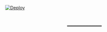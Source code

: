 
[![Deploy](https://www.herokucdn.com/deploy/button.svg)](https://heroku.com/deploy?template=https://github.com/Burstsam/Marin_Kitagawa)</p>
<H2 align=center>___________</h2>
